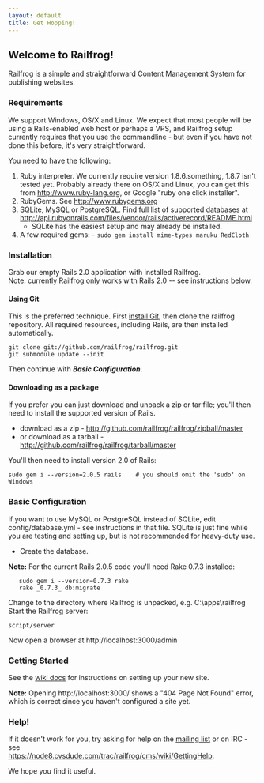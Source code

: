 ```yaml
---
layout: default
title: Get Hopping!
---
```

## Welcome to Railfrog!

Railfrog is a simple and straightforward Content Management System for publishing websites.

### Requirements

We support Windows, OS/X and Linux. We expect that most people will be using a Rails-enabled web host or perhaps a VPS, and Railfrog setup currently requires that you use the commandline - but even if you have not done this before, it's very straightforward.


You need to have the following:

  1. Ruby interpreter. We currently require version 1.8.6.something, 1.8.7 isn't tested yet. Probably already there on OS/X and Linux, you can get this from <http://www.ruby-lang.org>, or Google "ruby one click installer".
  2. RubyGems. See <http://www.rubygems.org> 
  3. SQLite, MySQL or PostgreSQL. Find full list of supported databases at
     <http://api.rubyonrails.com/files/vendor/rails/activerecord/README.html>
     - SQLite has the easiest setup and may already be installed.
  4. A few required gems: - `sudo gem install mime-types maruku RedCloth`


### Installation

Grab our empty Rails 2.0 application with installed Railfrog.  
Note:  currently Railfrog only works with Rails 2.0 -- see instructions below.

#### Using Git 
This is the preferred technique. First [install Git](http://git-scm.com/download), then clone the railfrog repository. All required resources, including Rails, are then installed automatically.

    git clone git://github.com/railfrog/railfrog.git
    git submodule update --init

Then continue with _**Basic Configuration**_.

#### Downloading as a package

If you prefer you can just download and unpack a zip or tar file; you'll then need to install the supported version of Rails.

   * download as a zip - <http://github.com/railfrog/railfrog/zipball/master>
   * or download as a tarball - <http://github.com/railfrog/railfrog/tarball/master>

You'll then need to install version 2.0 of Rails:

    sudo gem i --version=2.0.5 rails    # you should omit the 'sudo' on Windows

### Basic Configuration

 If you want to use MySQL or PostgreSQL instead of SQLite, edit config/database.yml - see instructions in that file. SQLite is just fine while you are testing and setting up, but is not recommended for heavy-duty use.

 * Create the database.

**Note:** For the current Rails 2.0.5 code you'll need Rake 0.7.3 installed:

       sudo gem i --version=0.7.3 rake
       rake _0.7.3_ db:migrate

Change to the directory where Railfrog is unpacked, e.g. C:\apps\railfrog  
Start the Railfrog server:

    script/server

Now open a browser at http://localhost:3000/admin


### Getting Started


See the [wiki docs](http://wiki.github.com/railfrog/railfrog) for instructions on setting up your new site.

**Note:** Opening http://localhost:3000/ shows a "404 Page Not Found" error, which is correct since you haven't configured a site yet.


### Help!

If it doesn't work for you, try asking for help on the [mailing list](http://groups.google.com/group/railfrog-dev)
or on IRC - see  
<https://node8.cvsdude.com/trac/railfrog/cms/wiki/GettingHelp>.


We hope you find it useful.

